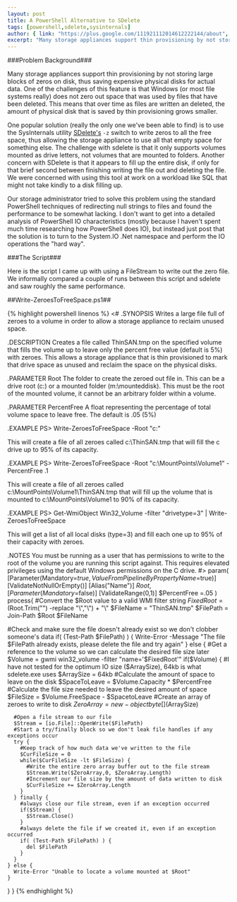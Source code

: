 ```yaml
---
layout: post
title: A PowerShell Alternative to SDelete
tags: [powershell,sdelete,sysinternals]
author: { link: "https://plus.google.com/111921112014612222144/about", name: Chris Duck }
excerpt: "Many storage appliances support thin provisioning by not storing large blocks of zeros on disk, thus saving expensive physical disks for actual data.  One of the challenges of this feature is that Windows (or most file systems really) does not zero out space that was used by files that have been deleted.  This means that over time as files are written an deleted, the amount of physical disk that is saved by thin provisioning grows smaller."
---
```

###Problem Background###

Many storage appliances support thin provisioning by not storing large blocks of zeros on disk, thus saving expensive physical disks for actual data.  One of the challenges of this feature is that Windows (or most file systems really) does not zero out space that was used by files that have been deleted.  This means that over time as files are written an deleted, the amount of physical disk that is saved by thin provisioning grows smaller.

One popular solution (really the only one we've been able to find) is to use the SysInternals utility [SDelete's][SDelete] ``-z`` switch to write zeros to all the free space, thus allowing the storage appliance to use all that empty space for something else.  The challenge with sdelete is that it only supports volumes mounted as drive letters, not volumes that are mounted to folders.  Another concern with SDelete is that it appears to fill up the entire disk, if only for that brief second between finishing writing the file out and deleting the file.  We were concerned with using this tool at work on a workload like SQL that might not take kindly to a disk filling up.

Our storage administrator tried to solve this problem using the standard PowerShell techniques of redirecting null strings to files and found the performance to be somewhat lacking.  I don't want to get into a detailed analysis of PowerShell IO characteristics (mostly because I haven't spent much time researching how PowerShell does IO), but instead just post that the solution is to turn to the System.IO .Net namespace and perform the IO operations the "hard way".

###The Script###

Here is the script I came up with using a FileStream to write out the zero file.  We informally compared a couple of runs between this script and sdelete and saw roughly the same performance.

##Write-ZeroesToFreeSpace.ps1##

{% highlight powershell linenos %}
<#
.SYNOPSIS
 Writes a large file full of zeroes to a volume in order to allow a storage
 appliance to reclaim unused space.

.DESCRIPTION
 Creates a file called ThinSAN.tmp on the specified volume that fills the
 volume up to leave only the percent free value (default is 5%) with zeroes.
 This allows a storage appliance that is thin provisioned to mark that drive
 space as unused and reclaim the space on the physical disks.
 
.PARAMETER Root
 The folder to create the zeroed out file in.  This can be a drive root (c:\)
 or a mounted folder (m:\mounteddisk).  This must be the root of the mounted
 volume, it cannot be an arbitrary folder within a volume.
 
.PARAMETER PercentFree
 A float representing the percentage of total volume space to leave free.  The
 default is .05 (5%)

.EXAMPLE
 PS> Write-ZeroesToFreeSpace -Root "c:\"
 
 This will create a file of all zeroes called c:\ThinSAN.tmp that will fill the
 c drive up to 95% of its capacity.
 
.EXAMPLE
 PS> Write-ZeroesToFreeSpace -Root "c:\MountPoints\Volume1" -PercentFree .1
 
 This will create a file of all zeroes called
 c:\MountPoints\Volume1\ThinSAN.tmp that will fill up the volume that is
 mounted to c:\MountPoints\Volume1 to 90% of its capacity.

.EXAMPLE
 PS> Get-WmiObject Win32_Volume -filter "drivetype=3" | Write-ZeroesToFreeSpace
 
 This will get a list of all local disks (type=3) and fill each one up to 95%
 of their capacity with zeroes.
 
.NOTES
 You must be running as a user that has permissions to write to the root of the
 volume you are running this script against. This requires elevated privileges
 using the default Windows permissions on the C drive.
#>
param(
  [Parameter(Mandatory=$true,ValueFromPipelineByPropertyName=$true)]
  [ValidateNotNullOrEmpty()]
  [Alias("Name")]
  $Root,
  [Parameter(Mandatory=$false)]
  [ValidateRange(0,1)]
  $PercentFree =.05
)
process{
  #Convert the $Root value to a valid WMI filter string
  $FixedRoot = ($Root.Trim("\") -replace "\\","\\") + "\\"
  $FileName = "ThinSAN.tmp"
  $FilePath = Join-Path $Root $FileName
  
  #Check and make sure the file doesn't already exist so we don't clobber someone's data
  if( (Test-Path $FilePath) ) {
    Write-Error -Message "The file $FilePath already exists, please delete the file and try again"
  } else {
    #Get a reference to the volume so we can calculate the desired file size later
    $Volume = gwmi win32_volume -filter "name='$FixedRoot'"
    if($Volume) {
      #I have not tested for the optimum IO size ($ArraySize), 64kb is what sdelete.exe uses
      $ArraySize = 64kb
      #Calculate the amount of space to leave on the disk
      $SpaceToLeave = $Volume.Capacity * $PercentFree
      #Calculate the file size needed to leave the desired amount of space
      $FileSize = $Volume.FreeSpace - $SpacetoLeave
      #Create an array of zeroes to write to disk
      $ZeroArray = new-object byte[]($ArraySize)
      
      #Open a file stream to our file 
      $Stream = [io.File]::OpenWrite($FilePath)
      #Start a try/finally block so we don't leak file handles if any exceptions occur
      try {
        #Keep track of how much data we've written to the file
        $CurFileSize = 0
        while($CurFileSize -lt $FileSize) {
          #Write the entire zero array buffer out to the file stream
          $Stream.Write($ZeroArray,0, $ZeroArray.Length)
          #Increment our file size by the amount of data written to disk
          $CurFileSize += $ZeroArray.Length
        }
      } finally {
        #always close our file stream, even if an exception occurred
        if($Stream) {
          $Stream.Close()
        }
        #always delete the file if we created it, even if an exception occurred
        if( (Test-Path $FilePath) ) {
          del $FilePath
        }
      }
    } else {
      Write-Error "Unable to locate a volume mounted at $Root"
    }
  }
} 
{% endhighlight %}

[sdelete]: http://technet.microsoft.com/en-us/sysinternals/bb897443